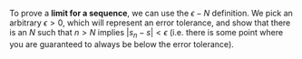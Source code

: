 To prove a **limit for a sequence**, we can use the $\epsilon-N$ definition. We pick an arbitrary $\epsilon > 0$, which will represent an error tolerance, and show that there is an $N$ such that $n > N$ implies $| s_n - s | < \epsilon$ (i.e. there is some point where you are guaranteed to always be below the error tolerance).